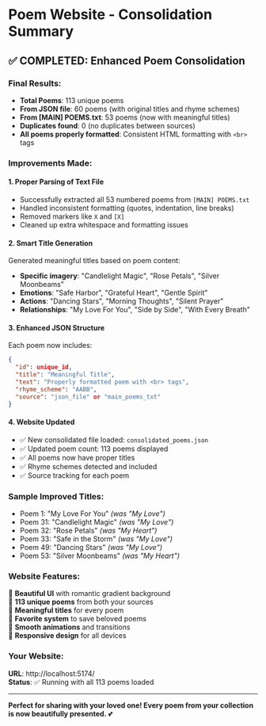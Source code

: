 # Poem Website - Consolidation Summary

## ✅ **COMPLETED: Enhanced Poem Consolidation**

### **Final Results:**

- **Total Poems**: 113 unique poems
- **From JSON file**: 60 poems (with original titles and rhyme schemes)
- **From [MAIN] POEMS.txt**: 53 poems (now with meaningful titles)
- **Duplicates found**: 0 (no duplicates between sources)
- **All poems properly formatted**: Consistent HTML formatting with `<br>` tags

### **Improvements Made:**

#### **1. Proper Parsing of Text File**

- Successfully extracted all 53 numbered poems from `[MAIN] POEMS.txt`
- Handled inconsistent formatting (quotes, indentation, line breaks)
- Removed markers like `X` and `[X]`
- Cleaned up extra whitespace and formatting issues

#### **2. Smart Title Generation**

Generated meaningful titles based on poem content:

- **Specific imagery**: "Candlelight Magic", "Rose Petals", "Silver Moonbeams"
- **Emotions**: "Safe Harbor", "Grateful Heart", "Gentle Spirit"
- **Actions**: "Dancing Stars", "Morning Thoughts", "Silent Prayer"
- **Relationships**: "My Love For You", "Side by Side", "With Every Breath"

#### **3. Enhanced JSON Structure**

Each poem now includes:

```json
{
  "id": unique_id,
  "title": "Meaningful Title",
  "text": "Properly formatted poem with <br> tags",
  "rhyme_scheme": "AABB",
  "source": "json_file" or "main_poems_txt"
}
```

#### **4. Website Updated**

- ✅ New consolidated file loaded: `consolidated_poems.json`
- ✅ Updated poem count: 113 poems displayed
- ✅ All poems now have proper titles
- ✅ Rhyme schemes detected and included
- ✅ Source tracking for each poem

### **Sample Improved Titles:**

- Poem 1: "My Love For You" _(was "My Love")_
- Poem 31: "Candlelight Magic" _(was "My Love")_
- Poem 32: "Rose Petals" _(was "My Heart")_
- Poem 33: "Safe in the Storm" _(was "My Love")_
- Poem 49: "Dancing Stars" _(was "My Love")_
- Poem 53: "Silver Moonbeams" _(was "My Heart")_

### **Website Features:**

🌟 **Beautiful UI** with romantic gradient background  
🌟 **113 unique poems** from both your sources  
🌟 **Meaningful titles** for every poem  
🌟 **Favorite system** to save beloved poems  
🌟 **Smooth animations** and transitions  
🌟 **Responsive design** for all devices

### **Your Website:**

**URL**: http://localhost:5174/  
**Status**: ✅ Running with all 113 poems loaded

---

**Perfect for sharing with your loved one! Every poem from your collection is now beautifully presented.** 💕
